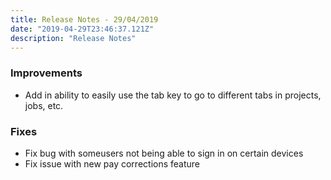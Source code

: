 ```yaml
---
title: Release Notes - 29/04/2019
date: "2019-04-29T23:46:37.121Z"
description: "Release Notes"
---
```


### Improvements

- Add in ability to easily use the tab key to go to different tabs in projects, jobs, etc.

### Fixes

- Fix bug with someusers not being able to sign in on certain devices
- Fix issue with new pay corrections feature
